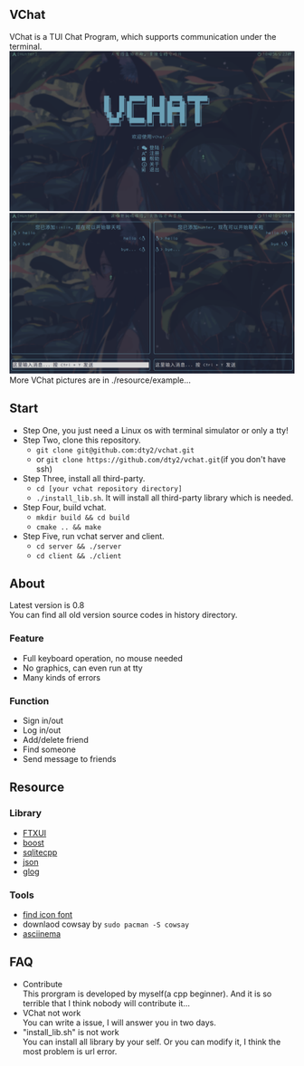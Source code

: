 ## VChat
VChat is a TUI Chat Program, which supports communication under the terminal.  
![Start](./resource/example/start.png)
![Chat](./resource/example/chat.png)
More VChat pictures are in ./resource/example...
## Start
* Step One, you just need a Linux os with terminal simulator or only a tty!
* Step Two, clone this repository.
  - `git clone git@github.com:dty2/vchat.git`
  - or `git clone https://github.com/dty2/vchat.git`(if you don't have ssh)
* Step Three, install all third-party.
  - `cd [your vchat repository directory]`
  - `./install_lib.sh`. It will install all third-party library which is needed.
* Step Four, build vchat.
  - `mkdir build && cd build`
  - `cmake .. && make`
* Step Five, run vchat server and client.
  - `cd server && ./server`
  - `cd client && ./client`
## About
Latest version is 0.8  
You can find all old version source codes in history directory.
### Feature
* Full keyboard operation, no mouse needed
* No graphics, can even run at tty
* Many kinds of errors
### Function
* Sign in/out
* Log in/out
* Add/delete friend
* Find someone
* Send message to friends
## Resource
### Library
* [FTXUI](https://github.com/ArthurSonzogni/FTXUI)
* [boost](https://www.boost.org/users/download/)
* [sqlitecpp](https://github.com/SRombauts/SQLiteCpp)
* [json](https://github.com/nlohmann/json)
* [glog](https://github.com/google/glog)
### Tools
* [find icon font](https://www.nerdfonts.com/cheat-sheet)
* downlaod cowsay by `sudo pacman -S cowsay`
* [asciinema](https://docs.asciinema.org/)
## FAQ
* Contribute  
This prorgram is developed by myself(a cpp beginner). And it is so terrible that I think nobody will contribute it...
* VChat not work  
You can write a issue, I will answer you in two days.
* "install_lib.sh" is not work  
You can install all library by your self. Or you can modify it, I think the most problem is url error.
